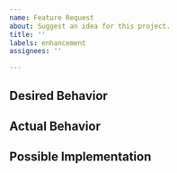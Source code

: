 ```yaml
---
name: Feature Request
about: Suggest an idea for this project.
title: ''
labels: enhancement
assignees: ''

---
```


## Desired Behavior

## Actual Behavior

## Possible Implementation
